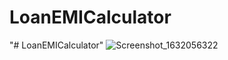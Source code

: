 # LoanEMICalculator
"# LoanEMICalculator" 
![Screenshot_1632056322](https://user-images.githubusercontent.com/82017587/133928455-b85c5436-9d62-4418-a9d4-6d3701911f8c.png)

